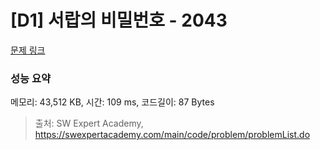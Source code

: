 # [D1] 서랍의 비밀번호 - 2043 

[문제 링크](https://swexpertacademy.com/main/code/problem/problemDetail.do?contestProbId=AV5QJ_8KAx8DFAUq) 

### 성능 요약

메모리: 43,512 KB, 시간: 109 ms, 코드길이: 87 Bytes



> 출처: SW Expert Academy, https://swexpertacademy.com/main/code/problem/problemList.do